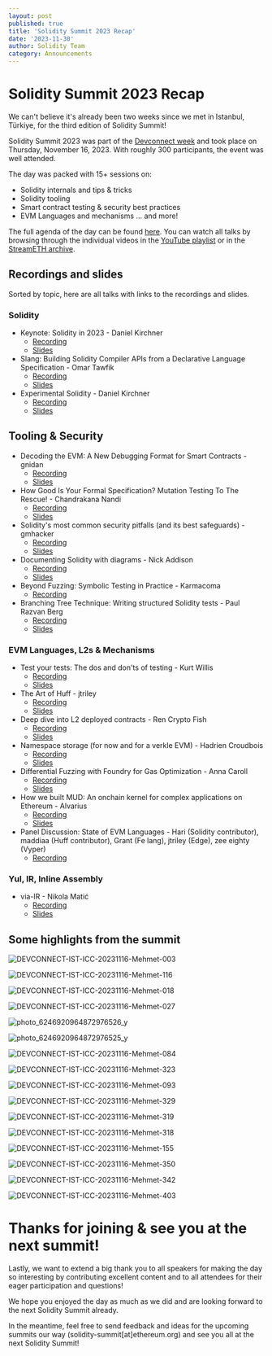 ```yaml
---
layout: post
published: true
title: 'Solidity Summit 2023 Recap'
date: '2023-11-30'
author: Solidity Team
category: Announcements
---
```


# Solidity Summit 2023 Recap

We can't believe it's already been two weeks since we met in Istanbul, Türkiye, for the third edition of Solidity Summit!

Solidity Summit 2023 was part of the [Devconnect week](https://devconnect.org/) and took place on Thursday, November 16, 2023. With roughly 300 participants, the event was well attended.

The day was packed with 15+ sessions on:

- Solidity internals and tips & tricks
- Solidity tooling
- Smart contract testing & security best practices
- EVM Languages and mechanisms
... and more!

The full agenda of the day can be found [here](https://soliditylang.org/summit/). You can watch all talks by browsing through the individual videos in the [YouTube playlist](https://youtube.com/playlist?list=PLX8x7Zj6VeznJuVkZtRyKwseJdrr4mNsE&si=0j2Nr6x1UKu6A-MU) or in the [StreamETH archive](https://app.streameth.org/devconnect/solidity_summit/archive).

## Recordings and slides

Sorted by topic, here are all talks with links to the recordings and slides.

### Solidity 

- Keynote: Solidity in 2023 - Daniel Kirchner
    - [Recording](https://www.youtube.com/watch?v=ngOIcYDdwvk&list=PLX8x7Zj6VeznJuVkZtRyKwseJdrr4mNsE&index=2)
    - [Slides](https://docs.google.com/presentation/d/1niz1wgjqC-pX0rOEaVXpsnI2Pl_ng16l/edit?usp=drive_link&ouid=105241612343296292788&rtpof=true&sd=true)
- Slang: Building Solidity Compiler APIs from a Declarative Language Specification - Omar Tawfik
    - [Recording](https://www.youtube.com/watch?v=OSeGhZlnz3Q&list=PLX8x7Zj6VeznJuVkZtRyKwseJdrr4mNsE&index=15)
    - [Slides](https://docs.google.com/presentation/d/1YRVobjHqBjE2HMjJPqUpZdQk3keyoubv/edit?usp=drive_link&ouid=105241612343296292788&rtpof=true&sd=true)
- Experimental Solidity - Daniel Kirchner
    - [Recording](https://www.youtube.com/watch?v=jX5VJ4wcJXM&list=PLX8x7Zj6VeznJuVkZtRyKwseJdrr4mNsE&index=17)
    - [Slides](https://docs.google.com/presentation/d/1Xx6CAWoAX8-8J8X_GfHPkGc4EvZjyhWi/edit?usp=drive_link&ouid=105241612343296292788&rtpof=true&sd=true)

## Tooling & Security

- Decoding the EVM: A New Debugging Format for Smart Contracts - gnidan
    - [Recording](https://www.youtube.com/watch?v=Qe3e3yg3S2A&list=PLX8x7Zj6VeznJuVkZtRyKwseJdrr4mNsE&index=3)
    - [Slides](https://docs.google.com/presentation/d/1uX-cp8gD1FaWHFKLoODxKV-QvMJTxKCN/edit?usp=drive_link&ouid=105241612343296292788&rtpof=true&sd=true)
- How Good Is Your Formal Specification? Mutation Testing To The Rescue! - Chandrakana Nandi
    - [Recording](https://www.youtube.com/watch?v=g3dxF7XfBWk&list=PLX8x7Zj6VeznJuVkZtRyKwseJdrr4mNsE&index=5)
    - [Slides](https://docs.google.com/presentation/d/15x46mKmXrv_zFGp6I5VYf7PaW-UTT1Px/edit?usp=drive_link&ouid=105241612343296292788&rtpof=true&sd=true)
- Solidity's most common security pitfalls (and its best safeguards) - gmhacker
    - [Recording](https://www.youtube.com/watch?v=e1W639-fdZw&list=PLX8x7Zj6VeznJuVkZtRyKwseJdrr4mNsE&index=8)
    - [Slides](https://docs.google.com/presentation/d/1tU75RSto5Ta7jpFRkjHIrsjBDZ3KmJcz/edit?usp=drive_link&ouid=105241612343296292788&rtpof=true&sd=true)
- Documenting Solidity with diagrams - Nick Addison
    - [Recording](https://www.youtube.com/watch?v=NAbTnPiVFWY&list=PLX8x7Zj6VeznJuVkZtRyKwseJdrr4mNsE&index=10)
    - [Slides](https://docs.google.com/presentation/d/1d5q1_phApORhdF9MlicQUxu725qH-Sem/edit?usp=drive_link&ouid=105241612343296292788&rtpof=true&sd=true)
- Beyond Fuzzing: Symbolic Testing in Practice - Karmacoma
    - [Recording](https://www.youtube.com/watch?v=GFCjG5KOetM&list=PLX8x7Zj6VeznJuVkZtRyKwseJdrr4mNsE&index=13)
- Branching Tree Technique: Writing structured Solidity tests - Paul Razvan Berg
    - [Recording](https://www.youtube.com/watch?v=0-EmbNVgFA4&list=PLX8x7Zj6VeznJuVkZtRyKwseJdrr4mNsE&index=14)
    - [Slides](https://prberg.com/presentations/solidity-summit-2023/)

### EVM Languages, L2s & Mechanisms

- Test your tests: The dos and don'ts of testing - Kurt Willis
    - [Recording](https://www.youtube.com/watch?v=7TcnUZGuk_s&list=PLX8x7Zj6VeznJuVkZtRyKwseJdrr4mNsE&index=6)
    - [Slides](https://docs.google.com/presentation/d/1uNdQbJVTKcNgK8pfw0SwdV3iRmsC4OWx/edit?usp=drive_link&ouid=105241612343296292788&rtpof=true&sd=true)
- The Art of Huff - jtriley
    - [Recording](https://www.youtube.com/watch?v=FxsQE6uJKI0&list=PLX8x7Zj6VeznJuVkZtRyKwseJdrr4mNsE&index=7)
    - [Slides](https://docs.google.com/presentation/d/1-TAgs3DJDEDaVDRWbWFQLhSm1MGBh0YD/edit?usp=drive_link&ouid=105241612343296292788&rtpof=true&sd=true)
- Deep dive into L2 deployed contracts - Ren Crypto Fish
    - [Recording](https://www.youtube.com/watch?v=tj-K5MoOJ7Y&list=PLX8x7Zj6VeznJuVkZtRyKwseJdrr4mNsE&index=9)
    - [Slides](https://docs.google.com/presentation/d/1zM0OcAfNYoseTxJ1wHQyHVe6I2g6any4/edit#slide=id.p1)
- Namespace storage (for now and for a verkle EVM) - Hadrien Croudbois
    - [Recording](https://youtu.be/sAcBfEIxqu8?si=7q8wzaWH6Ey6Yg-j)
    - [Slides](https://docs.google.com/presentation/d/1xyxC5_35phPiH9VrLGHE_T7Kc1WpdpV8/edit?usp=drive_link&ouid=105241612343296292788&rtpof=true&sd=true)
- Differential Fuzzing with Foundry for Gas Optimization - Anna Caroll
    - [Recording](https://youtu.be/wV8xuj-XsjA?si=hTe7LUKGVCjP7swA)
    - [Slides](https://docs.google.com/presentation/d/1fd-ynbDqTbeaC-k3nywNf_ZBSBecyKBK/edit?usp=drive_link&ouid=105241612343296292788&rtpof=true&sd=true)
- How we built MUD: An onchain kernel for complex applications on Ethereum - Alvarius
    - [Recording](https://www.youtube.com/watch?v=gQzZyWw71bo&list=PLX8x7Zj6VeznJuVkZtRyKwseJdrr4mNsE&index=16)
    - [Slides](https://docs.google.com/presentation/d/1uCPZA3JjCM6t3fKTpqalBj6up03J3_lf/edit?usp=drive_link&ouid=105241612343296292788&rtpof=true&sd=true)
- Panel Discussion: State of EVM Languages - Hari (Solidity contributor), maddiaa (Huff contributor), Grant (Fe lang), jtriley (Edge), zee eighty (Vyper)
    - [Recording](https://www.youtube.com/watch?v=uklnNmtdxSM&list=PLX8x7Zj6VeznJuVkZtRyKwseJdrr4mNsE&index=14)

### Yul, IR, Inline Assembly

- via-IR - Nikola Matić
    - [Recording](https://www.youtube.com/watch?v=3ljewa1__UM&list=PLX8x7Zj6VeznJuVkZtRyKwseJdrr4mNsE&index=4)
    - [Slides](https://docs.google.com/presentation/d/1p0-tWokrkwoEBrzq2-xjutcKPF_ubiHn/edit?usp=drive_link&ouid=105241612343296292788&rtpof=true&sd=true)

## Some highlights from the summit

![DEVCONNECT-IST-ICC-20231116-Mehmet-003](https://github.com/ethereum/solidity-website/assets/32997409/1439a20c-43d4-4fbf-9e9f-00f045c05ef6)

![DEVCONNECT-IST-ICC-20231116-Mehmet-116](https://github.com/ethereum/solidity-website/assets/32997409/20ed3fd2-8461-4785-9a3a-e35a618fe111)

![DEVCONNECT-IST-ICC-20231116-Mehmet-018](https://github.com/ethereum/solidity-website/assets/32997409/c5cbd8fa-612e-40fc-93bc-b4e6c8fddad2)

![DEVCONNECT-IST-ICC-20231116-Mehmet-027](https://github.com/ethereum/solidity-website/assets/32997409/4cf4fb24-c636-4316-952c-f620a25823d4)

![photo_6246920964872976526_y](https://github.com/ethereum/solidity-website/assets/32997409/23347d77-aed5-4995-8ef9-bac3c870547c)

![photo_6246920964872976525_y](https://github.com/ethereum/solidity-website/assets/32997409/63325582-35c6-4c34-ae54-84f8975d68f8)

![DEVCONNECT-IST-ICC-20231116-Mehmet-084](https://github.com/ethereum/solidity-website/assets/32997409/29f0d302-add4-42fa-ae83-165f6811b385)

![DEVCONNECT-IST-ICC-20231116-Mehmet-323](https://github.com/ethereum/solidity-website/assets/32997409/4d269928-fcef-4f82-92bb-08d5c02519ac)

![DEVCONNECT-IST-ICC-20231116-Mehmet-093](https://github.com/ethereum/solidity-website/assets/32997409/76345c13-8522-4902-a3bb-07cff02200cd)

![DEVCONNECT-IST-ICC-20231116-Mehmet-329](https://github.com/ethereum/solidity-website/assets/32997409/1386b483-ceb3-4219-ad87-acfdafb8f864)

![DEVCONNECT-IST-ICC-20231116-Mehmet-319](https://github.com/ethereum/solidity-website/assets/32997409/88dce92d-ae6b-4f97-8c14-0863df3d13b3)

![DEVCONNECT-IST-ICC-20231116-Mehmet-318](https://github.com/ethereum/solidity-website/assets/32997409/4fddbfd2-8471-4048-8e17-13ee1805cd2b)

![DEVCONNECT-IST-ICC-20231116-Mehmet-155](https://github.com/ethereum/solidity-website/assets/32997409/5998c464-1418-437b-82e0-3d217850440c)

![DEVCONNECT-IST-ICC-20231116-Mehmet-350](https://github.com/ethereum/solidity-website/assets/32997409/288fac04-e7a5-49ec-8481-4b03d1e975bf)

![DEVCONNECT-IST-ICC-20231116-Mehmet-342](https://github.com/ethereum/solidity-website/assets/32997409/e4342027-9c33-4b68-9cbb-63d77e08026d)

![DEVCONNECT-IST-ICC-20231116-Mehmet-403](https://github.com/ethereum/solidity-website/assets/32997409/6bcb3516-d19b-4861-a8c6-df61cf4f18b9)



# Thanks for joining & see you at the next summit!

Lastly, we want to extend a big thank you to all speakers for making the day so interesting by contributing excellent content and to all attendees for their eager participation and questions!

We hope you enjoyed the day as much as we did and are looking forward to the next Solidity Summit already.

In the meantime, feel free to send feedback and ideas for the upcoming summits our way (solidity-summit[at]ethereum.org) and see you all at the next Solidity Summit!
